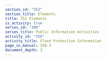 ```yaml
---
section_id: "352"
section_title: Elements
title: 352 Elements
is_activity: true
series_id: "300"
series_title: Public Information Activities
activity_id: "350"
activity_title: Flood Protection Information
page_in_manual: 350-3
document_depth: 3
---
```

